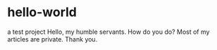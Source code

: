 # hello-world
a test project
Hello, my humble servants. 
How do you do?
Most of my articles are private. 
Thank you.
